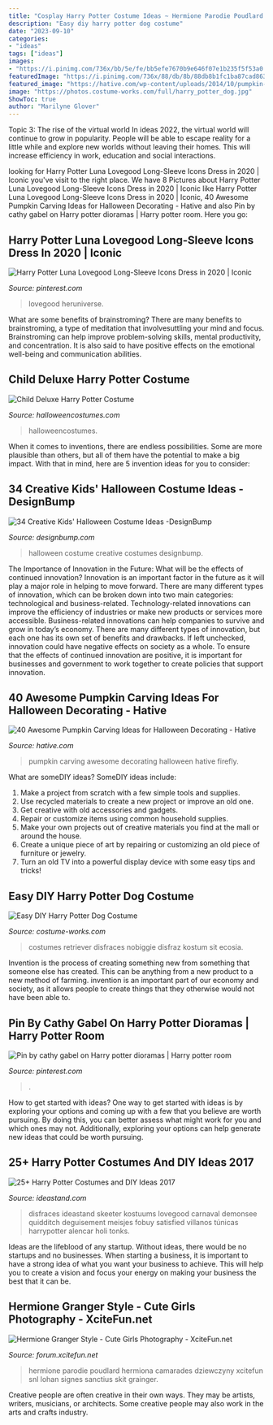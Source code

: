```yaml
---
title: "Cosplay Harry Potter Costume Ideas ~ Hermione Parodie Poudlard Hermiona Camarades Dziewczyny Xcitefun Snl Lohan Signes Sanctius Skit Grainger"
description: "Easy diy harry potter dog costume"
date: "2023-09-10"
categories:
- "ideas"
tags: ["ideas"]
images:
- "https://i.pinimg.com/736x/bb/5e/fe/bb5efe7670b9e646f07e1b235f5f53a0.jpg"
featuredImage: "https://i.pinimg.com/736x/88/db/8b/88db8b1fc1ba87cad86380d019017a9c.jpg"
featured_image: "https://hative.com/wp-content/uploads/2014/10/pumpkin-carving-ideas/33-firefly-pumpkin.jpg"
image: "https://photos.costume-works.com/full/harry_potter_dog.jpg"
ShowToc: true
author: "Marilyne Glover"
---
```



Topic 3: The rise of the virtual world
In ideas 2022, the virtual world will continue to grow in popularity. People will be able to escape reality for a little while and explore new worlds without leaving their homes. This will increase efficiency in work, education and social interactions.

	

		
looking for Harry Potter Luna Lovegood Long-Sleeve Icons Dress in 2020 | Iconic you've visit to the right place. We have 8 Pictures about Harry Potter Luna Lovegood Long-Sleeve Icons Dress in 2020 | Iconic like Harry Potter Luna Lovegood Long-Sleeve Icons Dress in 2020 | Iconic, 40 Awesome Pumpkin Carving Ideas for Halloween Decorating - Hative and also Pin by cathy gabel on Harry potter dioramas | Harry potter room. Here you go:
		
    
## Harry Potter Luna Lovegood Long-Sleeve Icons Dress In 2020 | Iconic

<img loading=lazy src="https://i.pinimg.com/736x/bb/5e/fe/bb5efe7670b9e646f07e1b235f5f53a0.jpg" onerror="this.onerror=null;this.src='https://tse3.mm.bing.net/th?id=OIP.V7QnW5I31xnTvcvYZjXMlgHaJ_&amp;pid=15.1';" alt="Harry Potter Luna Lovegood Long-Sleeve Icons Dress in 2020 | Iconic">

_Source: pinterest.com_

>lovegood heruniverse. 

	

What are some benefits of brainstroming?
There are many benefits to brainstroming, a type of meditation that involvesuttling your mind and focus. Brainstroming can help improve problem-solving skills, mental productivity, and concentration. It is also said to have positive effects on the emotional well-being and communication abilities.

    
## Child Deluxe Harry Potter Costume

<img loading=lazy src="https://images.halloweencostumes.com/products/9565/2-1-76831/child-deluxe-harry-potter-costume.jpg" onerror="this.onerror=null;this.src='https://tse3.mm.bing.net/th?id=OIP.BdIS2HqMt4MiUP1mh8SJdQHaKl&amp;pid=15.1';" alt="Child Deluxe Harry Potter Costume">

_Source: halloweencostumes.com_

>halloweencostumes. 

	

When it comes to inventions, there are endless possibilities. Some are more plausible than others, but all of them have the potential to make a big impact. With that in mind, here are 5 invention ideas for you to consider: 

    
## 34 Creative Kids&#039; Halloween Costume Ideas -DesignBump

<img loading=lazy src="https://cdn.designbump.com/wp-content/uploads/2014/09/halloween-costumes-for-kids-5.jpg" onerror="this.onerror=null;this.src='https://tse2.mm.bing.net/th?id=OIP.Rxit5utY8YuBOCYT3VqRHAHaJ8&amp;pid=15.1';" alt="34 Creative Kids&#039; Halloween Costume Ideas -DesignBump">

_Source: designbump.com_

>halloween costume creative costumes designbump. 

	

The Importance of Innovation in the Future: What will be the effects of continued innovation?
Innovation is an important factor in the future as it will play a major role in helping to move forward. There are many different types of innovation, which can be broken down into two main categories: technological and business-related. Technology-related innovations can improve the efficiency of industries or make new products or services more accessible. Business-related innovations can help companies to survive and grow in today’s economy. There are many different types of innovation, but each one has its own set of benefits and drawbacks. If left unchecked, innovation could have negative effects on society as a whole. To ensure that the effects of continued innovation are positive, it is important for businesses and government to work together to create policies that support innovation.

    
## 40 Awesome Pumpkin Carving Ideas For Halloween Decorating - Hative

<img loading=lazy src="https://hative.com/wp-content/uploads/2014/10/pumpkin-carving-ideas/33-firefly-pumpkin.jpg" onerror="this.onerror=null;this.src='https://tse2.mm.bing.net/th?id=OIP.TeEQqtFQmiT6lDD_3noG_gHaLI&amp;pid=15.1';" alt="40 Awesome Pumpkin Carving Ideas for Halloween Decorating - Hative">

_Source: hative.com_

>pumpkin carving awesome decorating halloween hative firefly. 

	

What are someDIY ideas?
SomeDIY ideas include:
1. Make a project from scratch with a few simple tools and supplies. 
2. Use recycled materials to create a new project or improve an old one. 
3. Get creative with old accessories and gadgets. 
4. Repair or customize items using common household supplies. 
5. Make your own projects out of creative materials you find at the mall or around the house. 
6. Create a unique piece of art by repairing or customizing an old piece of furniture or jewelry. 
7. Turn an old TV into a powerful display device with some easy tips and tricks!

    
## Easy DIY Harry Potter Dog Costume

<img loading=lazy src="https://photos.costume-works.com/full/harry_potter_dog.jpg" onerror="this.onerror=null;this.src='https://tse4.mm.bing.net/th?id=OIP.0WJqdYIyf3QgbLYkCG3LqQHaLH&amp;pid=15.1';" alt="Easy DIY Harry Potter Dog Costume">

_Source: costume-works.com_

>costumes retriever disfraces nobiggie disfraz kostum sit ecosia. 

	

Invention is the process of creating something new from something that someone else has created. This can be anything from a new product to a new method of farming. invention is an important part of our economy and society, as it allows people to create things that they otherwise would not have been able to.

    
## Pin By Cathy Gabel On Harry Potter Dioramas | Harry Potter Room

<img loading=lazy src="https://i.pinimg.com/736x/88/db/8b/88db8b1fc1ba87cad86380d019017a9c.jpg" onerror="this.onerror=null;this.src='https://tse2.mm.bing.net/th?id=OIP.1rdO6JR66gQQWe2w0CaPSwHaFj&amp;pid=15.1';" alt="Pin by cathy gabel on Harry potter dioramas | Harry potter room">

_Source: pinterest.com_

>. 

	

How to get started with ideas?
One way to get started with ideas is by exploring your options and coming up with a few that you believe are worth pursuing. By doing this, you can better assess what might work for you and which ones may not. Additionally, exploring your options can help generate new ideas that could be worth pursuing.

    
## 25+ Harry Potter Costumes And DIY Ideas 2017

<img loading=lazy src="https://ideastand.com/wp-content/uploads/2017/09/harry-potter-costumes/13-harry-potter-halloween-costume-diy.jpg" onerror="this.onerror=null;this.src='https://tse1.mm.bing.net/th?id=OIP.ngmjbHhI4gCXciYvitBGvQHaLG&amp;pid=15.1';" alt="25+ Harry Potter Costumes and DIY Ideas 2017">

_Source: ideastand.com_

>disfraces ideastand skeeter kostuums lovegood carnaval demonsee quidditch deguisement meisjes fobuy satisfied villanos túnicas harrypotter alencar holi tonks. 

	

Ideas are the lifeblood of any startup. Without ideas, there would be no startups and no businesses. When starting a business, it is important to have a strong idea of what you want your business to achieve. This will help you to create a vision and focus your energy on making your business the best that it can be.

    
## Hermione Granger Style - Cute Girls Photography - XciteFun.net

<img loading=lazy src="https://img.xcitefun.net/users/2010/11/217192,xcitefun-cute-girl-2.jpg" onerror="this.onerror=null;this.src='https://tse4.mm.bing.net/th?id=OIP.DCJJ5vo3MmVnzls9EANg4gHaFd&amp;pid=15.1';" alt="Hermione Granger Style - Cute Girls Photography - XciteFun.net">

_Source: forum.xcitefun.net_

>hermione parodie poudlard hermiona camarades dziewczyny xcitefun snl lohan signes sanctius skit grainger. 

	

Creative people are often creative in their own ways. They may be artists, writers, musicians, or architects. Some creative people may also work in the arts and crafts industry.

